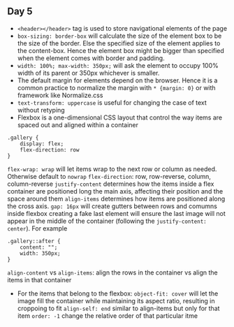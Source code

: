 ## Day 5
- `<header></header>` tag is used to store navigational elements of the page
- `box-sizing: border-box` will calculate the size of the element box to be the size of the border. Else the specified size of the element applies to the content-box. Hence the element box might be bigger than specified when the element comes with border and padding.
- `width: 100%; max-width: 350px;` will ask the element to occupy 100% width of its parent or 350px whichever is smaller.
- The default margin for elements depend on the browser. Hence it is a common practice to normalize the margin with `* {margin: 0}` or with framework like Normalize.css
- `text-transform: uppercase` is useful for changing the case of text without retyping
- Flexbox is a one-dimensional CSS layout that control the way items are spaced out and aligned within a container
```
.gallery {
    display: flex;
    flex-direction: row
}
```
`flex-wrap: wrap` will let items wrap to the next row or column as needed. Otherwise default to `nowrap`
`flex-direction`: row, row-reverse, column, column-reverse
`justify-content` determines how the items inside a flex container are positioned long the main axis, affecting their position and the space around them
`align-items` determines how items are positioned along the cross axis.
`gap: 16px` will create gutters between rows and comumns inside flexbox
creating a fake last element will ensure the last image will not appear in the middle of the container (following the `justify-content: center`). For example
```
.gallery::after {
    content: "";
    width: 350px;
}
```
`align-content` vs `align-items`: align the rows in the container vs align the items in that container
- For the items that belong to the flexbox:
`object-fit: cover` will let the image fill the container while maintaining its aspect ratio, resulting in croppoing to fit
`align-self: end` similar to align-items but only for that item
`order: -1` change the relative order of that particular itme